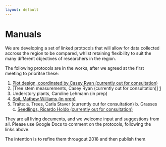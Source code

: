 ```yaml
---
layout: default
---
```


# Manuals

We are developing a set of linked protocols that will allow for data collected accross the region to be compared, whilst retaining flexibility to suit the many different objectives of researchers in the region.

The following protocols are in the works, after we agreed at the first meeting to prioritse these:

1.	[Plot design, coordinated by Casey Ryan (currently out for consultation)][1]
2.	[Tree stem measurements, Casey Ryan (currently out for consultation)] [1]
3.	Understory plants, Caroline Lehmann (in prep)
4.	[Soil, Mathew Williams (in prep)][3]
5.	Traits:
	a.	Trees, Carla Staver (currently out for consultation)
	b.	Grasses 
	c.	[Seedlings, Ricardo Holdo (currently out for consultation)][2]

They are all living documents, and we welcome input and suggestions from all. Please use Google Docs to comment on the protocols, following the links above.

The intention is to refine them througout 2018 and then publish them.

[1]: https://docs.google.com/document/d/1jl0BHBqwDlbfrdP34U2P_PZzRfIT5X7L43Jert0dx4o/edit#
[2]: https://docs.google.com/document/d/1sGfGbFFpfUllkqes7iBFTdUtCPiFC3vvyIrefblmbyI/edit
[3]: https://docs.google.com/document/d/1Qey7TWfjBZL1dhtD_sioguj_2wIcJvVlGgqsFaWdZmE/edit?usp=sharing